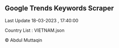

## Google Trends Keywords Scraper 
 
Last Update 18-03-2023 , 17:40:00

Country List :
VIETNAM.json



© Abdul Muttaqin 
